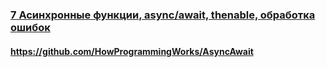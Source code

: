 ### [7 Асинхронные функции, async/await, thenable, обработка ошибок](https://www.youtube.com/watch?v=Jdf_tZuJbHI)

#### https://github.com/HowProgrammingWorks/AsyncAwait

